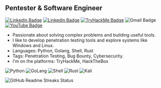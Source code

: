 ## Pentester & Software Engineer
[![Linkedin Badge](https://img.shields.io/badge/-LinkedIn-blue?style=flat-square&logo=linkedin&logoColor=white&link=https://www.linkedin.com/in/yhk0/)](https://www.linkedin.com/in/yhk0)
[![Linkedin Badge](https://img.shields.io/badge/-Twitter-black?style=flat-square&logo=x&logoColor=white&link=https://x.com/yhk0/)](https://x.com/yhk0)
[![TryHackMe Badge](https://img.shields.io/badge/-TryHackMe-black?style=flat-square&logo=tryhackme&logoColor=white&link=https://tryhackme.com/p/yhk0)](https://tryhackme.com/p/yhk0)
![Gmail Badge](https://img.shields.io/badge/-Gmail-d14836?style=flat-square&logo=Gmail&logoColor=white&link=mailto:jabeseduardo15@gmail.com)
[![YouTube Badge](https://img.shields.io/badge/-Youtube-d14836?style=flat-square&logo=YouTube&logoColor=white&link=https://youtube.com/@yhkdev)](https://youtube.com/yhkdev)

- Passionate about solving complex problems and building useful tools.
- I like to develop penetration testing tools and explore systems like Windows and Linux.
- Languages: Python, Golang, Shell, Rust
- Tags: Penetration Testing, Bug Bounty, Cybersecurity. 
- I'm on the platforms: TryHackMe, HackTheBox

![Python](https://img.shields.io/badge/python-0077b5?style=for-the-badge&logo=python&logoColor=white&color=black)
![GoLang](https://img.shields.io/badge/golang-0077b5?style=for-the-badge&logo=go&logoColor=white&color=black)
![Shell](https://img.shields.io/badge/shell-1DA1F2?style=for-the-badge&logo=shell&logoColor=white&color=black)
![Rust](https://img.shields.io/badge/rust-0077b5?style=for-the-badge&logo=rust&logoColor=white&color=black)
![Kali](https://img.shields.io/badge/kali-1DA1F2?style=for-the-badge&logo=kalilinux&logoColor=white&color=black)

![GitHub Readme Streaks Status](https://github-readme-streak-stats.herokuapp.com/?user=yhk0&theme=dark)
